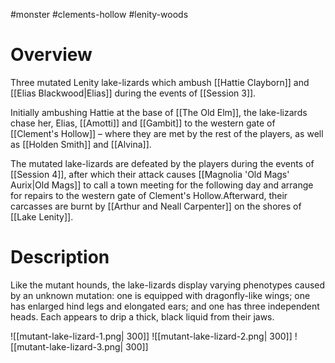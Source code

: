 #monster #clements-hollow #lenity-woods 

# Overview
Three mutated Lenity lake-lizards which ambush [[Hattie Clayborn]] and [[Elias Blackwood|Elias]] during the events of [[Session 3]].

Initially ambushing Hattie at the base of [[The Old Elm]], the lake-lizards chase her, Elias, [[Amotti]] and [[Gambit]] to the western gate of [[Clement's Hollow]] – where they are met by the rest of the players, as well as [[Holden Smith]] and [[Alvina]].

The mutated lake-lizards are defeated by the players during the events of [[Session 4]], after which their attack causes [[Magnolia 'Old Mags' Aurix|Old Mags]] to call a town meeting for the following day and arrange for repairs to the western gate of Clement's Hollow.Afterward, their carcasses are burnt by [[Arthur and Neall Carpenter]] on the shores of [[Lake Lenity]].

# Description
Like the mutant hounds, the lake-lizards display varying phenotypes caused by an unknown mutation: one is equipped with dragonfly-like wings; one has enlarged hind legs and elongated ears; and one has three independent heads. Each appears to drip a thick, black liquid from their jaws.

![[mutant-lake-lizard-1.png| 300]]
![[mutant-lake-lizard-2.png| 300]]
![[mutant-lake-lizard-3.png| 300]]
